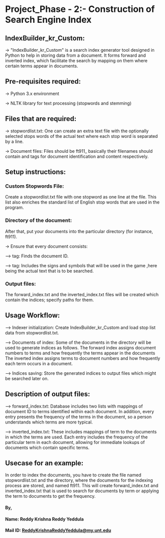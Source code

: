 # Project_Phase - 2:- Construction of Search Engine Index

## IndexBuilder_kr_Custom:
-> "IndexBuilder_kr_Custom" is a search index generator tool designed in Python to help in storing data from a document. It forms forward and inverted index, which facilitate the search by mapping on them where certain terms appear in documents.

## Pre-requisites required:
-> Python 3.x environment

-> NLTK library for text processing (stopwords and stemming)

## Files that are required:
-> stopwordlist.txt: One can create an extra text file with the optionally selected stops words of the actual text where each stop word is separated by a line.

-> Document files: Files should be ft911_ basically their filenames should contain <DOCNO> and <TEXT> tags for document identification and content respectively.


## Setup instructions:
### Custom Stopwords File:
Create a stopwordlist.txt file with one stopword as one line at the file. This list also enriches the standard list of English stop words that are used in the program.

### Directory of the document:
After that, put your documents into the particular directory (for instance, ft911).

-> Ensure that every document consists:

--> <DOCNO> tag: Finds the document ID.

--> <TEXT> tag: Includes the signs and symbols that will be used in the game ,here being the actual text that is to be searched.

### Output files:
The forward_index.txt and the inverted_index.txt files will be created which contain the indices; specify paths for them.

## Usage Workflow:
--> Indexer initialization: Create IndexBuilder_kr_Custom and load stop list data from stopwordlist.txt.

--> Documents of index: Some of the documents in the directory will be used to generate indices as follows. The forward index assigns document numbers to terms and how frequently the terms appear in the documents The inverted index assigns terms to document numbers and how frequently each term occurs in a document.

--> Indices saving: Store the generated indices to output files which might be searched later on.

## Description of output files: 
--> forward_index.txt: Database includes two lists with mappings of document ID to terms identified within each document. In addition, every entry presents the frequency of the terms in the document, so a person understands which terms are more typical.

--> inverted_index.txt: These includes mappings of term to the documents in which the terms are used. Each entry includes the frequency of the particular term in each document, allowing for immediate lookups of documents which contain specific terms.

## Usecase for an example:
In order to index the documents, you have to create the file named stopwordlist.txt and the directory, where the documents for the indexing process are stored, and named ft911. This will create forward_index.txt and inverted_index.txt that is used to search for documents by term or applying the term to documents to get the frequency.



#### By,
#### Name: Reddy Krishna Reddy Yeddula 
#### Mail ID: ReddyKrishnaReddyYeddula@my.unt.edu
